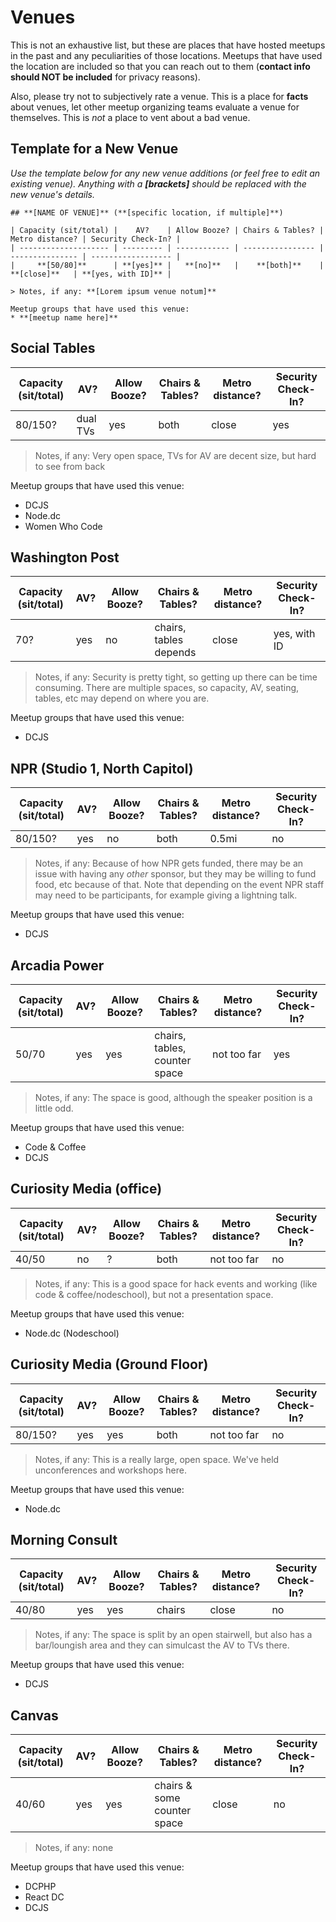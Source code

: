 # Venues

This is not an exhaustive list, but these are places that have hosted meetups in the past and any peculiarities of those locations. Meetups that have used the location are included so that you can reach out to them (**contact info should NOT be included** for privacy reasons).

Also, please try not to subjectively rate a venue. This is a place for **facts** about venues, let other meetup organizing teams evaluate a venue for themselves. This is _not_ a place to vent about a bad venue.

## Template for a New Venue

_Use the template below for any new venue additions (or feel free to edit an existing venue). Anything with a **[brackets]** should be replaced with the new venue's details._

```
## **[NAME OF VENUE]** (**[specific location, if multiple]**)

| Capacity (sit/total) |    AV?    | Allow Booze? | Chairs & Tables? | Metro distance? | Security Check-In? |
| -------------------- | --------- | ------------ | ---------------- | --------------- | ------------------ |
|     **[50/80]**      | **[yes]** |   **[no]**   |    **[both]**    |   **[close]**   | **[yes, with ID]** |

> Notes, if any: **[Lorem ipsum venue notum]**

Meetup groups that have used this venue:
* **[meetup name here]**
```

## Social Tables

| Capacity (sit/total) |    AV?    | Allow Booze? | Chairs & Tables? | Metro distance? | Security Check-In? |
| -------------------- | --------- | ------------ | ---------------- | --------------- | ------------------ |
|     80/150?      | dual TVs |   yes   |    both    |   close   | yes |

> Notes, if any: Very open space, TVs for AV are decent size, but hard to see from back

Meetup groups that have used this venue:
* DCJS
* Node.dc
* Women Who Code

## Washington Post

| Capacity (sit/total) |    AV?    | Allow Booze? | Chairs & Tables? | Metro distance? | Security Check-In? |
| -------------------- | --------- | ------------ | ---------------- | --------------- | ------------------ |
|     70?      | yes |   no   |    chairs, tables depends    |   close   | yes, with ID |

> Notes, if any: Security is pretty tight, so getting up there can be time consuming. There are multiple spaces, so capacity, AV, seating, tables, etc may depend on where you are.

Meetup groups that have used this venue:
* DCJS

## NPR (Studio 1, North Capitol)

| Capacity (sit/total) |    AV?    | Allow Booze? | Chairs & Tables? | Metro distance? | Security Check-In? |
| -------------------- | --------- | ------------ | ---------------- | --------------- | ------------------ |
|     80/150?      | yes |   no   |    both    |   0.5mi   | no |

> Notes, if any: Because of how NPR gets funded, there may be an issue with having any _other_ sponsor, but they may be willing to fund food, etc because of that. Note that depending on the event NPR staff may need to be participants, for example giving a lightning talk.

Meetup groups that have used this venue:
* DCJS

## Arcadia Power

| Capacity (sit/total) |    AV?    | Allow Booze? | Chairs & Tables? | Metro distance? | Security Check-In? |
| -------------------- | --------- | ------------ | ---------------- | --------------- | ------------------ |
|     50/70      | yes |   yes   |    chairs, tables, counter space    |   not too far   | yes |

> Notes, if any: The space is good, although the speaker position is a little odd.

Meetup groups that have used this venue:
* Code & Coffee
* DCJS

## Curiosity Media (office)

| Capacity (sit/total) |    AV?    | Allow Booze? | Chairs & Tables? | Metro distance? | Security Check-In? |
| -------------------- | --------- | ------------ | ---------------- | --------------- | ------------------ |
|     40/50      | no |   ?   |    both    |   not too far   | no |

> Notes, if any: This is a good space for hack events and working (like code & coffee/nodeschool), but not a presentation space.

Meetup groups that have used this venue:
* Node.dc (Nodeschool)

## Curiosity Media (Ground Floor)

| Capacity (sit/total) |    AV?    | Allow Booze? | Chairs & Tables? | Metro distance? | Security Check-In? |
| -------------------- | --------- | ------------ | ---------------- | --------------- | ------------------ |
|     80/150?      | yes |   yes   |    both    |   not too far   | no |

> Notes, if any: This is a really large, open space. We've held unconferences and workshops here.

Meetup groups that have used this venue:
* Node.dc

## Morning Consult

| Capacity (sit/total) |    AV?    | Allow Booze? | Chairs & Tables? | Metro distance? | Security Check-In? |
| -------------------- | --------- | ------------ | ---------------- | --------------- | ------------------ |
|     40/80      | yes |   yes   |    chairs    |   close   | no |

> Notes, if any: The space is split by an open stairwell, but also has a bar/loungish area and they can simulcast the AV to TVs there.

Meetup groups that have used this venue:
* DCJS

## Canvas

| Capacity (sit/total) |    AV?    | Allow Booze? | Chairs & Tables? | Metro distance? | Security Check-In? |
| -------------------- | --------- | ------------ | ---------------- | --------------- | ------------------ |
|     40/60      | yes |   yes   |    chairs & some counter space    |   close   | no |

> Notes, if any: none

Meetup groups that have used this venue:
* DCPHP
* React DC
* DCJS

